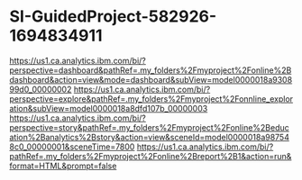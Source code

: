 # SI-GuidedProject-582926-1694834911
https://us1.ca.analytics.ibm.com/bi/?perspective=dashboard&pathRef=.my_folders%2Fmyproject%2Fonline%2Bdashboard&action=view&mode=dashboard&subView=model0000018a930899d0_00000002
https://us1.ca.analytics.ibm.com/bi/?perspective=explore&pathRef=.my_folders%2Fmyproject%2Fonnline_exploration&subView=model0000018a8dfd107b_00000003
https://us1.ca.analytics.ibm.com/bi/?perspective=story&pathRef=.my_folders%2Fmyproject%2Fonline%2Beducation%2Banalytics%2Bstory&action=view&sceneId=model0000018a987548c0_00000001&sceneTime=7800
https://us1.ca.analytics.ibm.com/bi/?pathRef=.my_folders%2Fmyproject%2Fonline%2Breport%2B1&action=run&format=HTML&prompt=false
